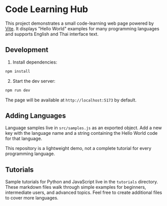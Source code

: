 # Code Learning Hub

This project demonstrates a small code-learning web page powered by [Vite](https://vitejs.dev/). It displays "Hello World" examples for many programming languages and supports English and Thai interface text.

## Development

1. Install dependencies:

```bash
npm install
```

2. Start the dev server:

```bash
npm run dev
```

The page will be available at `http://localhost:5173` by default.

## Adding Languages

Language samples live in `src/samples.js` as an exported object. Add a new key with the language name and a string containing the Hello World code for that language.

This repository is a lightweight demo, not a complete tutorial for every programming language.

## Tutorials

Sample tutorials for Python and JavaScript live in the `tutorials` directory. These markdown files walk through simple examples for beginners, intermediate users, and advanced topics. Feel free to create additional files to cover more languages.
